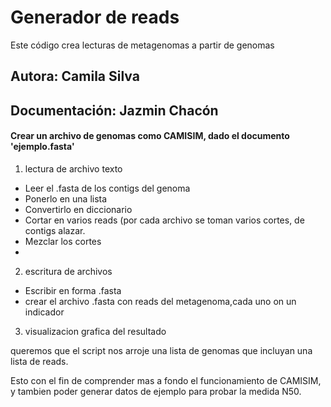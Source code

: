 # Generador de reads
Este código crea lecturas de metagenomas a partir de genomas  
## Autora: Camila Silva  
## Documentación: Jazmin Chacón   

#### Crear un archivo de genomas como CAMISIM, dado el documento 'ejemplo.fasta'
1. lectura de archivo texto
 * Leer el .fasta de los contigs del genoma 
 * Ponerlo en una lista
 * Convertirlo en diccionario
 * Cortar en varios reads (por cada archivo se toman varios cortes, de contigs alazar.
 * Mezclar los cortes
 * 
2. escritura de archivos
 * Escribir en forma .fasta
 * crear el archivo .fasta con reads del metagenoma,cada uno on un indicador 
3. visualizacion grafica del resultado

queremos que el script nos arroje una lista de genomas que incluyan una lista de reads.

Esto con el fin de comprender mas a fondo el funcionamiento de CAMISIM, y tambien poder generar datos de ejemplo para probar la medida N50.
